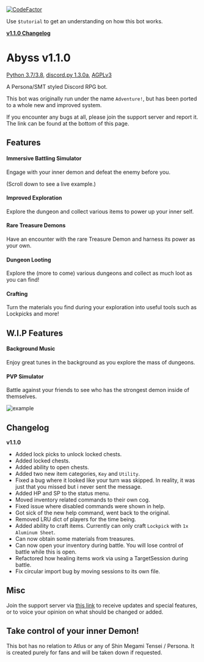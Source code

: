 [![CodeFactor](https://www.codefactor.io/repository/github/xuathegrate/abyss/badge/master?s=e6e1f34781addab833895bb700c429580bfe5f35)](https://www.codefactor.io/repository/github/xuathegrate/abyss/overview/master)

Use `$tutorial` to get an understanding on how this bot works.

[**v1.1.0 Changelog**](#changelog)
# Abyss v1.1.0
[Python 3.7/3.8](https://github.com/python/cpython), [discord.py 1.3.0a](https://github.com/Rapptz/discord.py), [AGPLv3](license.md)

A Persona/SMT styled Discord RPG bot.

This bot was originally run under the name `Adventure!`,
but has been ported to a whole new and improved system.

If you encounter any bugs at all, please join the support server
and report it. The link can be found at the bottom of this page.
## Features
#### Immersive Battling Simulator
Engage with your inner demon and defeat the enemy before you.

(Scroll down to see a live example.)
#### Improved Exploration
Explore the dungeon and collect various items to power up
your inner self.
#### Rare Treasure Demons
Have an encounter with the rare Treasure Demon and harness its
power as your own.
#### Dungeon Looting
Explore the (more to come) various dungeons and collect as much
loot as you can find!
#### Crafting
Turn the materials you find during your exploration into useful
tools such as Lockpicks and more!
## W.I.P Features
#### Background Music
Enjoy great tunes in the background as you explore the mass of
dungeons.
#### PVP Simulator
Battle against your friends to see who has the strongest demon
inside of themselves.

![example](https://i.imgur.com/yWeuE82.gif)

## Changelog
**v1.1.0**
* Added lock picks to unlock locked chests.
* Added locked chests.
* Added ability to open chests.
* Added two new item categories, `Key` and `Utility`.
* Fixed a bug where it looked like your turn was skipped.
In reality, it was just that you missed but i never sent the message.
* Added HP and SP to the status menu.
* Moved inventory related commands to their own cog.
* Fixed issue where disabled commands were shown in help.
* Got sick of the new help command, went back to the original.
* Removed LRU dict of players for the time being.
* Added ability to craft items.
Currently can only craft `Lockpick` with `1x Aluminum Sheet`.
* Can now obtain some materials from treasures.
* Can now open your inventory during battle.
You will lose control of battle while this is open.
* Refactored how healing items work via using a TargetSession during battle.
* Fix circular import bug by moving sessions to its own file.

## Misc
Join the support server via [this link](https://discordapp.com/invites/hkweDCD)
to receive updates and special features, or to voice your opinion
on what should be changed or added.

## Take control of your inner Demon!

This bot has no relation to Atlus or any of Shin Megami Tensei / Persona.
It is created purely for fans and will be taken down if requested.

